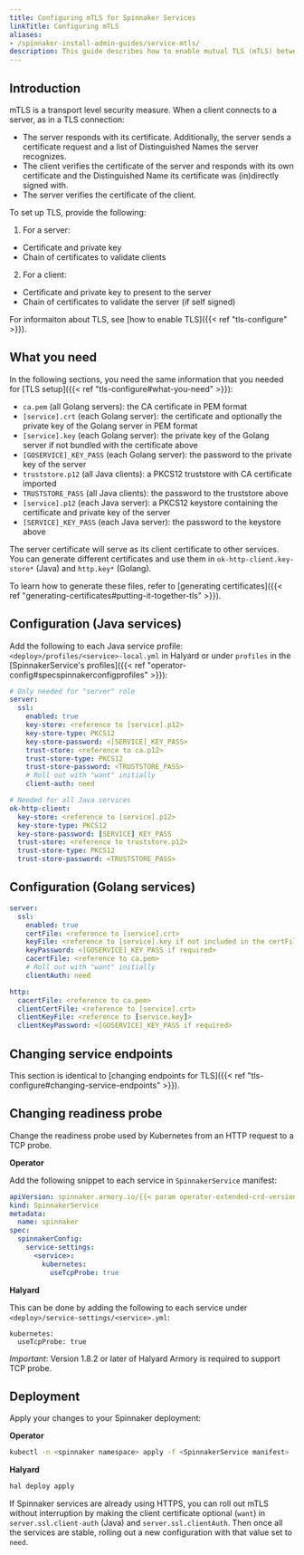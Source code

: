 ```yaml
---
title: Configuring mTLS for Spinnaker Services
linkTitle: Configuring mTLS
aliases:
- /spinnaker-install-admin-guides/service-mtls/
description: This guide describes how to enable mutual TLS (mTLS) between Spinnaker services and is building on top of how to enable TLS. Adding mTLS provides additional security for your Spinnaker services since only validated clients can interact with services when mTLS is enabled.
---
```


## Introduction

mTLS is a transport level security measure. When a client connects to a server, as in a TLS connection:
- The server responds with its certificate. Additionally, the server sends a certificate request and a list of Distinguished Names the server recognizes.
- The client verifies the certificate of the server and responds with its own certificate and the Distinguished Name its certificate was (in)directly signed with.
- The server verifies the certificate of the client.


To set up TLS, provide the following:
1. For a server:
- Certificate and private key
- Chain of certificates to validate clients
2. For a client:
- Certificate and private key to present to the server
- Chain of certificates to validate the server (if self signed)

For informaiton about TLS, see [how to enable TLS]({{< ref "tls-configure" >}}).

## What you need

In the following sections, you need the same information that you needed for [TLS setup]({{< ref "tls-configure#what-you-need" >}}):

- `ca.pem` (all Golang servers): the CA certificate in PEM format
- `[service].crt` (each Golang server): the certificate and optionally the private key of the Golang server in PEM format
- `[service].key` (each Golang server): the private key of the Golang server if not bundled with the certificate above
- `[GOSERVICE]_KEY_PASS` (each Golang server): the password to the private key of the server
- `truststore.p12` (all Java clients): a PKCS12 truststore with CA certificate imported
- `TRUSTSTORE_PASS` (all Java clients): the password to the truststore above
- `[service].p12` (each Java server): a PKCS12 keystore containing the certificate and private key of the server
- `[SERVICE]_KEY_PASS` (each Java server): the password to the keystore above

The server certificate will serve as its client certificate to other services. You can generate different certificates and use them in `ok-http-client.key-store*` (Java) and `http.key*` (Golang).

To learn how to generate these files, refer to [generating certificates]({{< ref "generating-certificates#putting-it-together-tls" >}}).

## Configuration (Java services)

Add the following to each Java service profile: `<deploy>/profiles/<service>-local.yml` in Halyard or under `profiles` in the [SpinnakerService's profiles]({{< ref "operator-config#specspinnakerconfigprofiles" >}}):

```yaml
# Only needed for "server" role
server:
  ssl:
    enabled: true
    key-store: <reference to [service].p12>
    key-store-type: PKCS12
    key-store-password: <[SERVICE]_KEY_PASS>
    trust-store: <reference to ca.p12>
    trust-store-type: PKCS12
    trust-store-password: <TRUSTSTORE_PASS>
    # Roll out with "want" initially
    client-auth: need

# Needed for all Java services
ok-http-client:
  key-store: <reference to [service].p12>
  key-store-type: PKCS12
  key-store-password: [SERVICE]_KEY_PASS
  trust-store: <reference to truststore.p12>
  trust-store-type: PKCS12
  trust-store-password: <TRUSTSTORE_PASS>
```


## Configuration (Golang services)

```yaml
server:
  ssl:
    enabled: true
    certFile: <reference to [service].crt>
    keyFile: <reference to [service].key if not included in the certFile's PEM>
    keyPassword: <[GOSERVICE]_KEY_PASS if required>
    cacertFile: <reference to ca.pem>
    # Roll out with "want" initially
    clientAuth: need

http:
  cacertFile: <reference to ca.pem>
  clientCertFile: <reference to [service].crt>
  clientKeyFile: <reference to [service.key]>
  clientKeyPassword: <[GOSERVICE]_KEY_PASS if required>
```

## Changing service endpoints

This section is identical to [changing endpoints for TLS]({{< ref "tls-configure#changing-service-endpoints" >}}).

## Changing readiness probe

Change the readiness probe used by Kubernetes from an HTTP request to a TCP probe.

**Operator**

Add the following snippet to each service in `SpinnakerService` manifest:

```yaml
apiVersion: spinnaker.armory.io/{{< param operator-extended-crd-version >}}
kind: SpinnakerService
metadata:
  name: spinnaker
spec:
  spinnakerConfig:  
    service-settings:
      <service>:
        kubernetes:
          useTcpProbe: true
```

**Halyard**

This can be done by adding the following to each service under `<deploy>/service-settings/<service>.yml`:

```
kubernetes:
  useTcpProbe: true
```

*Important*: Version 1.8.2 or later of Halyard Armory is required to support TCP probe.

## Deployment

Apply your changes to your Spinnaker deployment:

**Operator**

```bash
kubectl -n <spinnaker namespace> apply -f <SpinnakerService manifest>
```

**Halyard**

```bash
hal deploy apply
```

If Spinnaker services are already using HTTPS, you can roll out mTLS without interruption by making the client certificate optional (`want`) in `server.ssl.client-auth` (Java) and `server.ssl.clientAuth`. Then once all the services are stable, rolling out a new configuration with that value set to `need`.
